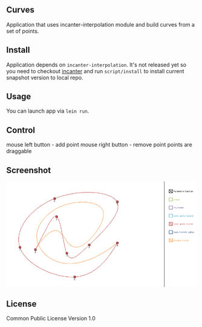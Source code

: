 ## Curves

Application that uses incanter-interpolation module and build curves from a set of points.

## Install

Application depends on `incanter-interpolation`. It's not released yet so you need to checkout [incanter](https://github.com/liebke/incanter) and run `script/install` to install current snapshot version to local repo.

## Usage

You can launch app via `lein run`.

## Control

mouse left button - add point
mouse right button - remove point
points are draggable

## Screenshot

![Image](image.png)

## License

Common Public License Version 1.0
